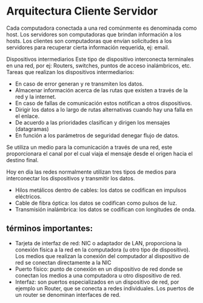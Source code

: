# Arquitectura Cliente Servidor

Cada computadora conectada a una red comúnmente es denominada como host.
Los servidores son computadoras que brindan información a los hosts.
Los clientes son computadoras que envían solicitudes a los servidores para recuperar cierta información requerida, ej: email.

Dispositivos intermediarios
Este tipo de dispositivo interconecta terminales en una red, por ej: Routers, switches, puntos de acceso inalámbricos, etc.
Tareas que realizan los dispositivos intermediarios:
- En caso de error generan y re transmiten los datos.
- Almacenar información acerca de las rutas que existen a través de la red y la internet.
- En caso de fallas de comunicación estos notifican a otros dispositivos.
- Dirigir los datos a lo largo de rutas alternativas cuando hay una falla en el enlace.
- De acuerdo a las prioridades clasifican y dirigen los mensajes (datagramas)
- En función a los parámetros de seguridad denegar flujo de datos.

Se utiliza un medio para la comunicación a través de una red, este proporcionara el canal por el cual viaja el mensaje desde el origen hacia el destino final.

Hoy en día las redes normalmente utilizan tres tipos de medios para interconectar los dispositivos y transmitir los datos.
- Hilos metálicos dentro de cables: los datos se codifican en impulsos eléctricos.
- Cable de fibra óptica: los datos se codifican como pulsos de luz.
- Transmisión inalámbrica: los datos se codifican con longitudes de onda.

## términos importantes:
- Tarjeta de interfaz de red: NIC o adaptador de LAN, proporciona la conexión física a la red en la computadora (u otro tipo de dispositivo). Los medios que realizan la conexión del computador al dispositivo de red se conectan directamente a la NIC
- Puerto físico: punto de conexión en un dispositivo de red donde se conectan los medios a una computadora u otro dispositivo de red.
- Interfaz: son puertos especializados en un dispositivo de red, por ejemplo un Router, que se conecta a redes individuales. Los puertos de un router se denominan interfaces de red.